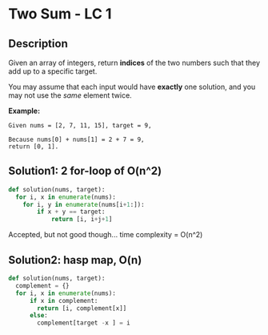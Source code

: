 # Two Sum - LC 1

## Description
Given an array of integers, return **indices** of the two numbers such that they add up to a specific target.

You may assume that each input would have **exactly** one solution, and you may not use the *same* element twice.

**Example:**

```
Given nums = [2, 7, 11, 15], target = 9,

Because nums[0] + nums[1] = 2 + 7 = 9,
return [0, 1].
```

## Solution1: 2 for-loop of O(n^2)
```python
def solution(nums, target):
  for i, x in enumerate(nums):
    for i, y in enumerate(nums[i+1:]):
        if x + y == target:
            return [i, i+j+1]
```
Accepted, but not good though... time complexity = O(n^2)

## Solution2: hasp map, O(n)
```python
def solution(nums, target):
  complement = {}
  for i, x in enumerate(nums):
      if x in complement:
        return [i, complement[x]]
      else:
        complement[target -x ] = i
```
